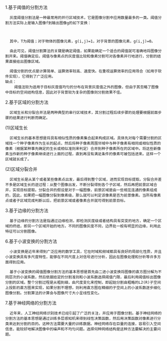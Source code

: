 1.基于阈值的分割方法

      灰度阈值分割法是一种最常用的并行区域技术，它是图像分割中应用数量最多的一类。阈值分割方法实际上是输入图像f到输出图像g的如下变换：



      其中，T为阈值；对于物体的图像元素，g(i,j)=1，对于背景的图像元素，g(i,j)=0。

      由此可见，阈值分割算法的关键是确定阈值，如果能确定一个适合的阈值就可准确地将图像分割开来。阈值确定后，阈值与像素点的灰度值比较和像素分割可对各像素并行地进行，分割的结果直接给出图像区域。

      阈值分割的优点是计算简单、运算效率较高、速度快。在重视运算效率的应用场合（如用于软件实现），它得到了广泛应用。
	缺点：
		阈值法较为适用于目标灰度值均匀的分布在背景灰度值之外的图像，但由于其忽略了图像中目标的空间结构信息，因此对于背景较为复杂的图像则分割效果不佳。

2.基于区域的分割方法

      区域生长和分裂合并法是两种典型的串行区域技术，其分割过程后续步骤的处理要根据前面步骤的结果进行判断而确定。

(1)区域生长

      区域生长的基本思想是将具有相似性质的像素集合起来构成区域。具体先对每个需要分割的区域找一个种子像素作为生长的起点，然后将种子像素周围邻域中与种子像素有相同或相似性质的像素（根据某种事先确定的生长或相似准则来判定）合并到种子像素所在的区域中。将这些新像素当作新的种子像素继续进行上面的过程，直到再没有满足条件的像素可被包括进来。这样一个区域就长成了。

(2)区域分裂合并

      区域生长是从某个或者某些像素点出发，最后得到整个区域，进而实现目标提取。分裂合并差不多是区域生长的逆过程：从整个图像出发，不断分裂得到各个子区域，然后再把前景区域合并，实现目标提取。分裂合并的假设是对于一幅图像，前景区域是由一些相互连通的像素组成的，因此，如果把一幅图像分裂到像素级，那么就可以判定该像素是否为前景像素。当所有像素点或者子区域完成判断以后，把前景区域或者像素合并就可得到前景目标。

3.基于边缘的分割方法

      基于边缘的分割方法是指通过边缘检测，即检测灰度级或者结构具有突变的地方，确定一个区域的终结，即另一个区域开始的地方。不同的图像灰度不同，边界处一般有明显的边缘，利用此特征可以分割图像。



6.基于小波变换的分割方法

      小波变换是近年来得到广泛应用的数学工具，它在时域和频域都具有良好的局部化性质，并且小波变换具有多尺度特性，能够在不同尺度上对信号进行分析，因此在图像处理和分析等许多方面得到应用。

      基于小波变换的阈值图像分割方法的基本思想是首先由二进小波变换将图像的直方图分解为不同层次的小波系数，然后依据给定的分割准则和小波系数选择阈值门限，最后利用阈值标出图像分割的区域。整个分割过程是从粗到细，由尺度变化来控制，即起始分割由粗略的L2(R)子空间上投影的直方图来实现，如果分割不理想，则利用直方图在精细的子空间上的小波系数逐步细化图像分割。分割算法的计算会与图像尺寸大小呈线性变化。

7.基于神经网络的分割方法

      近年来，人工神经网络识别技术已经引起了广泛的关注，并应用于图像分割。基于神经网络的分割方法的基本思想是通过训练多层感知机来得到线性决策函数，然后用决策函数对像素进行分类来达到分割的目的。这种方法需要大量的训练数据。神经网络存在巨量的连接，容易引入空间信息，能较好地解决图像中的噪声和不均匀问题。选择何种网络结构是这种方法要解决的主要问题。